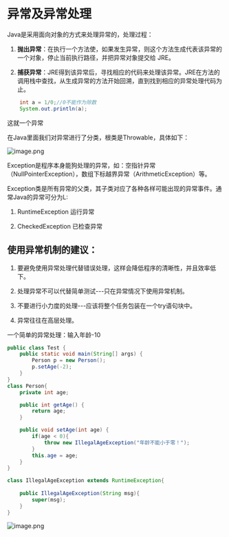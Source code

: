 # 异常及异常处理

Java是采用面向对象的方式来处理异常的，处理过程：

1. **抛出异常**：在执行一个方法使，如果发生异常，则这个方法生成代表该异常的一个对象，停止当前执行路径，并把异常对象提交给 JRE。

2. **捕获异常**：JRE得到该异常后，寻找相应的代码来处理该异常。JRE在方法的调用栈中查找，从生成异常的方法开始回溯，直到找到相应的异常处理代码为止。

```java
    int a = 1/0;//0不能作为除数
    System.out.println(a);
```

这就一个异常

在Java里面我们对异常进行了分类，根类是Throwable，具体如下：

![image.png](https://upload-images.jianshu.io/upload_images/17431817-8e10223225a1a6f2.png?imageMogr2/auto-orient/strip%7CimageView2/2/w/1240)

Exception是程序本身能狗处理的异常，如：空指针异常（NullPointerException），数组下标越界异常（ArithmeticException）等。

Exception类是所有异常的父类，其子类对应了各种各样可能出现的异常事件。通常Java的异常可分为L:

1. RuntimeException 运行异常

2. CheckedException 已检查异常

## 使用异常机制的建议：

1. 要避免使用异常处理代替错误处理，这样会降低程序的清晰性，并且效率低下。

2. 处理异常不可以代替简单测试---只在异常情况下使用异常机制。

3. 不要进行小力度的处理---应该将整个任务包装在一个try语句块中。

4. 异常往往在高层处理。

一个简单的异常处理：输入年龄-10

```java
public class Test {
    public static void main(String[] args) {
        Person p = new Person();
        p.setAge(-2);
    }
}
class Person{
    private int age;

    public int getAge() {
        return age;
    }

    public void setAge(int age) {
        if(age < 0){
            throw new IllegalAgeException("年龄不能小于零！");
        }
        this.age = age;
    }
}

class IllegalAgeException extends RuntimeException{
    
    public IllegalAgeException(String msg){
        super(msg);
    }
}
```

![image.png](https://upload-images.jianshu.io/upload_images/17431817-2c39489841f2d4d0.png?imageMogr2/auto-orient/strip%7CimageView2/2/w/1240)
